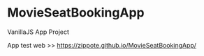 # MovieSeatBookingApp
VanillaJS App Project

App test web >> https://zippote.github.io/MovieSeatBookingApp/
